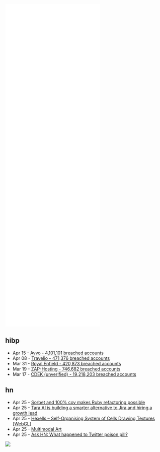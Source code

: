 ![Metrics](https://raw.githubusercontent.com/phixion/phixion/master/metrics.svg)

## hibp

<!--
for https://github.com/phixion/phixion/blob/main/.github/workflows/feeds.yml
-->
<!--START_SECTION:haveibeenpwnd-->
- Apr 15 - [Avvo - 4,101,101 breached accounts](https://haveibeenpwned.com/PwnedWebsites#Avvo)
- Apr 08 - [Travelio - 471,376 breached accounts](https://haveibeenpwned.com/PwnedWebsites#Travelio)
- Mar 31 - [Royal Enfield - 420,873 breached accounts](https://haveibeenpwned.com/PwnedWebsites#RoyalEnfield)
- Mar 19 - [ZAP-Hosting - 746,682 breached accounts](https://haveibeenpwned.com/PwnedWebsites#ZAPHosting)
- Mar 17 - [CDEK (unverified) - 19,218,203 breached accounts](https://haveibeenpwned.com/PwnedWebsites#CDEK)
<!--END_SECTION:haveibeenpwnd-->

## hn

<!--
for https://github.com/phixion/phixion/blob/main/.github/workflows/feeds.yml
-->
<!--START_SECTION:hn-->
- Apr 25 - [Sorbet and 100% cov makes Ruby refactoring possible](https://brandur.org/fragments/large-scale-ruby-refactoring)
- Apr 25 - [Tara AI is building a smarter alternative to Jira and hiring a growth lead](https://jobs.gohire.io/tara-ai-wyqbsv6l/growth-lead-84924/)
- Apr 25 - [Hexells – Self-Organising System of Cells Drawing Textures [WebGL]](https://znah.net/hexells/)
- Apr 25 - [Multimodal Art](https://multimodal.art/)
- Apr 25 - [Ask HN: What happened to Twitter poison pill?](https://news.ycombinator.com/item?id=31157969)
<!--END_SECTION:hn-->

<!--
for https://yhype.me
-->
![](https://hit.yhype.me/github/profile?user_id=13013670)
